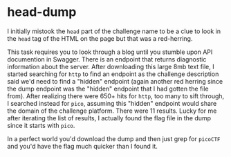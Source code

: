 # head-dump

I initially mistook the `head` part of the challenge name to be a clue to look in the `head` tag of the HTML on the page but that was a red-herring.

This task requires you to look through a blog until you stumble upon API documention in Swagger. There is an endpoint that returns diagnostic information about the server. After downloading this large 8mb text file, I started searching for `http` to find an endpoint as the challenge description said we'd need to find a "hidden" endpoint (again another red herring since the dump endpoint was the "hidden" endpoint that I had gotten the file from). After realizing there were 650+ hits for `http`, too many to sift through, I searched instead for `pico`, assuming this "hidden" endpoint would share the domain of the challenge platform. There were 11 results. Lucky for me after iterating the list of results, I actually found the flag file in the dump since it starts with `pico`.

In a perfect world you'd download the dump and then just grep for `picoCTF` and you'd have the flag much quicker than I found it.
